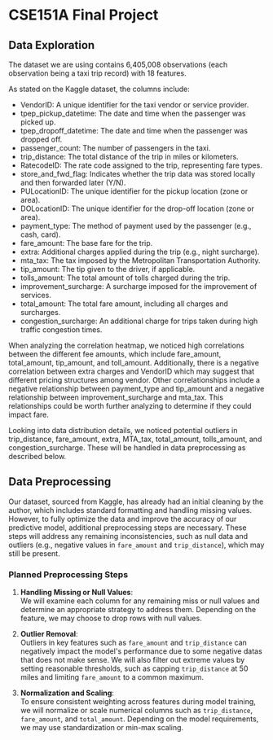 # CSE151A Final Project

## Data Exploration

The dataset we are using contains 6,405,008 observations (each observation being a taxi trip record) with 18 features. 

As stated on the Kaggle dataset, the columns include:
   * VendorID: A unique identifier for the taxi vendor or service provider.
   * tpep_pickup_datetime: The date and time when the passenger was picked up.
   * tpep_dropoff_datetime: The date and time when the passenger was dropped off.
   * passenger_count: The number of passengers in the taxi.
   * trip_distance: The total distance of the trip in miles or kilometers.
   * RatecodeID: The rate code assigned to the trip, representing fare types.
   * store_and_fwd_flag: Indicates whether the trip data was stored locally and then forwarded later (Y/N).
   * PULocationID: The unique identifier for the pickup location (zone or area).
   * DOLocationID: The unique identifier for the drop-off location (zone or area).
   * payment_type: The method of payment used by the passenger (e.g., cash, card).
   * fare_amount: The base fare for the trip.
   * extra: Additional charges applied during the trip (e.g., night surcharge).
   * mta_tax: The tax imposed by the Metropolitan Transportation Authority.
   * tip_amount: The tip given to the driver, if applicable.
   * tolls_amount: The total amount of tolls charged during the trip.
   * improvement_surcharge: A surcharge imposed for the improvement of services.
   * total_amount: The total fare amount, including all charges and surcharges.
   * congestion_surcharge: An additional charge for trips taken during high traffic congestion times.

When analyzing the correlation heatmap, we noticed high correlations between the different fee amounts, which include fare_amount, total_amount, tip_amount, and toll_amount. Additionally, there is a negative correlation between extra charges and VendorID which may suggest that different pricing structures among vendor. Other correlationships include a negative relationship between payment_type and tip_amount and a negative relationship between improvement_surcharge and mta_tax. This relationships could be worth further analyzing to determine if they could impact fare.

Looking into data distribution details, we noticed potential outliers in trip_distance, fare_amount, extra, MTA_tax, total_amount, tolls_amount, and congestion_surcharge. These will be handled in data preprocessing as described below.


## Data Preprocessing

Our dataset, sourced from Kaggle, has already had an initial cleaning by the author, which includes standard formatting and handling missing values. However, to fully optimize the data and improve the accuracy of our predictive model, additional preprocessing steps are necessary. These steps will address any remaining inconsistencies, such as null data and outliers (e.g., negative values in `fare_amount` and `trip_distance`), which may still be present.

### Planned Preprocessing Steps

1. **Handling Missing or Null Values**:  
   We will examine each column for any remaining miss or null values and determine an appropriate strategy to address them. Depending on the feature, we may choose to drop rows with null values.

2. **Outlier Removal**:  
   Outliers in key features such as `fare_amount` and `trip_distance` can negatively impact the model's performance due to some negative datas that does not make sense. We will also filter out extreme values by setting reasonable thresholds, such as capping `trip_distance` at 50 miles and limiting `fare_amount` to a common maximum.

3. **Normalization and Scaling**:  
   To ensure consistent weighting across features during model training, we will normalize or scale numerical columns such as `trip_distance`, `fare_amount`, and `total_amount`. Depending on the model requirements, we may use standardization or min-max scaling.
